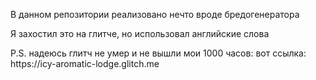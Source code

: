 <p>В данном репозитории реализовано нечто вроде бредогенератора</p>
<p>Я захостил это на глитче, но использовал английские слова</p>
<p>P.S. надеюсь глитч не умер и не вышли мои 1000 часов: вот ссылка: https://icy-aromatic-lodge.glitch.me</p>
